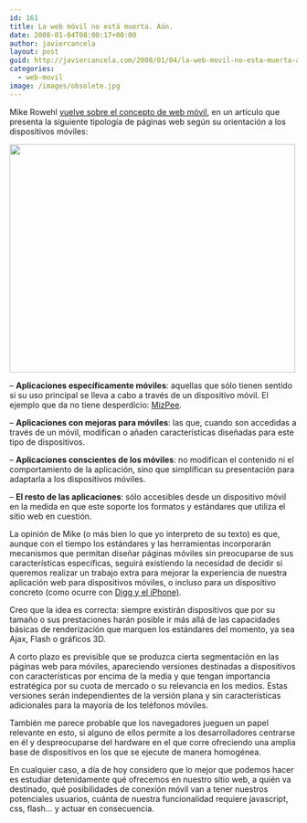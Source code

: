 ```yaml
---
id: 161
title: La web móvil no está muerta. Aún.
date: 2008-01-04T08:00:17+00:00
author: javiercancela
layout: post
guid: http://javiercancela.com/2008/01/04/la-web-movil-no-esta-muerta-aun/
categories:
  - web-movil
image: /images/obsolete.jpg
---
```

Mike Rowehl [vuelve sobre el concepto de web móvil](http://www.thisismobility.com/blog/2008/01/02/the-mobile-web-or-one-web-or-something-else/ "The Mobile Web or One Web, or Something Else"), en un artículo que presenta la siguiente tipología de páginas web según su orientación a los dispositivos móviles:

<img src="http://farm3.static.flickr.com/2071/2161602341_4ed3d72bf1_o.png" height="400" width="500" />

&#8211; **Aplicaciones específicamente móviles**: aquellas que sólo tienen sentido si su uso principal se lleva a cabo a través de un dispositivo móvil. El ejemplo que da no tiene desperdicio: [MizPee](http://www.mizpee.com).

&#8211; **Aplicaciones con mejoras para móviles**: las que, cuando son accedidas a través de un móvil, modifican o añaden características diseñadas para este tipo de dispositivos.

&#8211; **Aplicaciones conscientes de los móviles**: no modifican el contenido ni el comportamiento de la aplicación, sino que simplifican su presentación para adaptarla a los dispositivos móviles.

&#8211; **El resto de las aplicaciones**: sólo accesibles desde un dispositivo móvil en la medida en que este soporte los formatos y estándares que utiliza el sitio web en cuestión.

La opinión de Mike (o más bien lo que yo interpreto de su texto) es que, aunque con el tiempo los estándares y las herramientas incorporarán mecanismos que permitan diseñar páginas móviles sin preocuparse de sus características específicas, seguirá existiendo la necesidad de decidir si queremos realizar un trabajo extra para mejorar la experiencia de nuestra aplicación web para dispositivos móviles, o incluso para un dispositivo concreto (como ocurre con [Digg y el iPhone)](http://www.digg.com/iphone "Digg").

Creo que la idea es correcta: siempre existirán dispositivos que por su tamaño o sus prestaciones harán posible ir más allá de las capacidades básicas de renderización que marquen los estándares del momento, ya sea Ajax, Flash o gráficos 3D.

A corto plazo es previsible que se produzca cierta segmentación en las páginas web para móviles, apareciendo versiones destinadas a dispositivos con características por encima de la media y que tengan importancia estratégica por su cuota de mercado o su relevancia en los medios. Estas versiones serán independientes de la versión plana y sin características adicionales para la mayoría de los teléfonos móviles.

También me parece probable que los navegadores jueguen un papel relevante en esto, si alguno de ellos permite a los desarrolladores centrarse en él y despreocuparse del hardware en el que corre ofreciendo una amplia base de dispositivos en los que se ejecute de manera homogénea.

En cualquier caso, a día de hoy considero que lo mejor que podemos hacer es estudiar detenidamente qué ofrecemos en nuestro sitio web, a quién va destinado, qué posibilidades de conexión móvil van a tener nuestros potenciales usuarios, cuánta de nuestra funcionalidad requiere javascript, css, flash&#8230; y actuar en consecuencia.